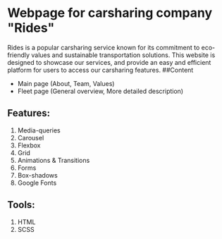 # Webpage for carsharing company "Rides"
Rides is a popular carsharing service known for its commitment to eco-friendly values and sustainable transportation solutions. This website is designed to showcase our services, and provide an easy and efficient platform for users to access our carsharing features.
##Content
- Main page (About, Team, Values)
- Fleet page (General overview, More detailed description)
## Features:
1. Media-queries
2. Carousel
3. Flexbox
4. Grid
5. Animations & Transitions
6. Forms
7. Box-shadows
8. Google Fonts
## Tools:
1. HTML
2. SCSS
